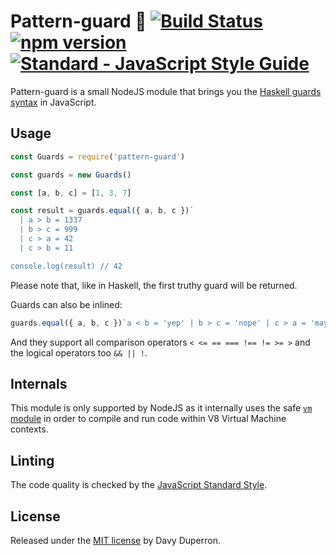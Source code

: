 # Pattern-guard 💂 [![Build Status](https://travis-ci.org/yamafaktory/pattern-guard.svg?branch=master)](https://travis-ci.org/yamafaktory/pattern-guard) [![npm version](https://img.shields.io/npm/v/pattern-guard.svg?style=flat)](https://www.npmjs.com/package/pattern-guard) [![Standard - JavaScript Style Guide](https://img.shields.io/badge/code%20style-standard-brightgreen.svg)](http://standardjs.com/)

Pattern-guard is a small NodeJS module that brings you the [Haskell guards syntax](https://wiki.haskell.org/Pattern_guard) in JavaScript.

## Usage

```js
const Guards = require('pattern-guard')

const guards = new Guards()

const [a, b, c] = [1, 3, 7]

const result = guards.equal({ a, b, c })`
  | a > b = 1337
  | b > c = 999
  | c > a = 42
  | c > b = 11

console.log(result) // 42
```
Please note that, like in Haskell, the first truthy guard will be returned.

Guards can also be inlined:

```js
guards.equal({ a, b, c })`a < b = 'yep' | b > c = 'nope' | c > a = 'maybe'`
```

And they support all comparison operators `< <= == === !== != >= >` and the logical operators too `&& || !`.

## Internals

This module is only supported by NodeJS as it internally uses the safe [`vm` module](https://nodejs.org/api/vm.html) in order to compile and run code within V8 Virtual Machine contexts.

## Linting

The code quality is checked by the [JavaScript Standard Style](http://standardjs.com/).

## License

Released under the [MIT license](https://opensource.org/licenses/MIT) by Davy Duperron.
